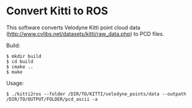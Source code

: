 # Convert Kitti to ROS
This software converts Velodyne Kitti point cloud data (http://www.cvlibs.net/datasets/kitti/raw_data.php) to PCD files. 

Build:
```
$ mkdir build
$ cd build
$ cmake ..
$ make
```

Usage:
```
$ ./kitti2ros --folder /DIR/TO/KITTI/velodyne_points/data --outpath /DIR/TO/OUTPUT/FOLDER/pcd_ascii -a

```
